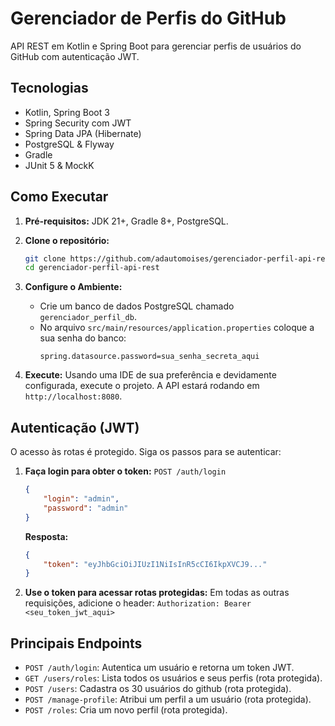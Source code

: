 # Gerenciador de Perfis do GitHub

API REST em Kotlin e Spring Boot para gerenciar perfis de usuários do GitHub com autenticação JWT.

## Tecnologias

- Kotlin, Spring Boot 3
- Spring Security com JWT
- Spring Data JPA (Hibernate)
- PostgreSQL & Flyway
- Gradle
- JUnit 5 & MockK

## Como Executar

1.  **Pré-requisitos:** JDK 21+, Gradle 8+, PostgreSQL.
2.  **Clone o repositório:**
    ```bash
    git clone https://github.com/adautomoises/gerenciador-perfil-api-rest.git
    cd gerenciador-perfil-api-rest
    ```
3.  **Configure o Ambiente:**
    - Crie um banco de dados PostgreSQL chamado `gerenciador_perfil_db`.
    - No arquivo `src/main/resources/application.properties` coloque a sua senha do banco:
      ```properties
      spring.datasource.password=sua_senha_secreta_aqui
      ```

4.  **Execute:**
    Usando uma IDE de sua preferência e devidamente configurada, execute o projeto.
    A API estará rodando em `http://localhost:8080`.

## Autenticação (JWT)

O acesso às rotas é protegido. Siga os passos para se autenticar:

1.  **Faça login para obter o token:**
    `POST /auth/login`
    ```json
    {
        "login": "admin",
        "password": "admin"
    }
    ```
    **Resposta:**
    ```json
    {
        "token": "eyJhbGciOiJIUzI1NiIsInR5cCI6IkpXVCJ9..."
    }
    ```

2.  **Use o token para acessar rotas protegidas:**
    Em todas as outras requisições, adicione o header:
    `Authorization: Bearer <seu_token_jwt_aqui>`

## Principais Endpoints

- `POST /auth/login`: Autentica um usuário e retorna um token JWT.
- `GET /users/roles`: Lista todos os usuários e seus perfis (rota protegida).
- `POST /users`: Cadastra os 30 usuários do github (rota protegida).
- `POST /manage-profile`: Atribui um perfil a um usuário (rota protegida).
- `POST /roles`: Cria um novo perfil (rota protegida).
